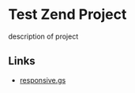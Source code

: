 <h1>Test Zend Project</h1>

<p>description of project</p>

<h2>Links</h2>
<ul>
  <li><a href="http://responsive.gs" title="">responsive.gs</a></ls>
</ul>